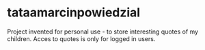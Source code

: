 # tataamarcinpowiedzial
Project invented for personal use - to store interesting quotes of my children. Acces to quotes is only for logged in users.
